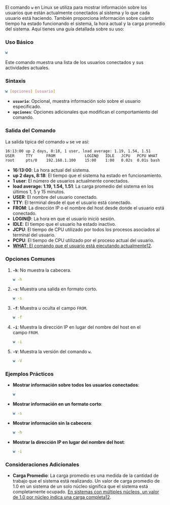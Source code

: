 El comando `w` en Linux se utiliza para mostrar información sobre los usuarios que están actualmente conectados al sistema y lo que cada usuario está haciendo. También proporciona información sobre cuánto tiempo ha estado funcionando el sistema, la hora actual y la carga promedio del sistema. Aquí tienes una guía detallada sobre su uso:

### **Uso Básico**

```bash
w
```

Este comando muestra una lista de los usuarios conectados y sus actividades actuales.

### **Sintaxis**

```bash
w [opciones] [usuario]
```

- **`usuario`**: Opcional, muestra información solo sobre el usuario especificado.
- **`opciones`**: Opciones adicionales que modifican el comportamiento del comando.

### **Salida del Comando**

La salida típica del comando `w` se ve así:

```bash
16:13:00 up 2 days, 8:18, 1 user, load average: 1.19, 1.54, 1.51
USER     TTY      FROM             LOGIN@   IDLE   JCPU   PCPU WHAT
root     pts/0    192.168.1.100    15:00    1:00   0.02s  0.01s bash
```

- **16:13:00**: La hora actual del sistema.
- **up 2 days, 8:18**: El tiempo que el sistema ha estado en funcionamiento.
- **1 user**: El número de usuarios actualmente conectados.
- **load average: 1.19, 1.54, 1.51**: La carga promedio del sistema en los últimos 1, 5 y 15 minutos.
- **USER**: El nombre del usuario conectado.
- **TTY**: El terminal desde el que el usuario está conectado.
- **FROM**: La dirección IP o el nombre del host desde donde el usuario está conectado.
- **LOGIN@**: La hora en que el usuario inició sesión.
- **IDLE**: El tiempo que el usuario ha estado inactivo.
- **JCPU**: El tiempo de CPU utilizado por todos los procesos asociados al terminal del usuario.
- **PCPU**: El tiempo de CPU utilizado por el proceso actual del usuario.
- [**WHAT**: El comando que el usuario está ejecutando actualmente](https://linuxize.com/post/w-command-in-linux/)[1](https://linuxize.com/post/w-command-in-linux/)[2](https://phoenixnap.com/kb/w-command-in-linux).

### **Opciones Comunes**

1. **`-h`**: No muestra la cabecera.
    
    ```bash
    w -h
    ```
    
2. **`-s`**: Muestra una salida en formato corto.
    
    ```bash
    w -s
    ```
    
3. **`-f`**: Muestra u oculta el campo `FROM`.
    
    ```bash
    w -f
    ```
    
4. **`-i`**: Muestra la dirección IP en lugar del nombre del host en el campo `FROM`.
    
    ```bash
    w -i
    ```
    
5. **`-V`**: Muestra la versión del comando `w`.
    
    ```bash
    w -V
    ```
    

### **Ejemplos Prácticos**

- **Mostrar información sobre todos los usuarios conectados**:
    
    ```bash
    w
    ```
    
- **Mostrar información en un formato corto**:
    
    ```bash
    w -s
    ```
    
- **Mostrar información sin la cabecera**:
    
    ```bash
    w -h
    ```
    
- **Mostrar la dirección IP en lugar del nombre del host**:
    
    ```bash
    w -i
    ```
    

### **Consideraciones Adicionales**

- **Carga Promedio**: La carga promedio es una medida de la cantidad de trabajo que el sistema está realizando. Un valor de carga promedio de 1.0 en un sistema de un solo núcleo significa que el sistema está completamente ocupado. [En sistemas con múltiples núcleos, un valor de 1.0 por núcleo indica una carga completa](https://linuxize.com/post/w-command-in-linux/)[1](https://linuxize.com/post/w-command-in-linux/)[2](https://phoenixnap.com/kb/w-command-in-linux).